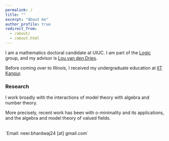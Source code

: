 ```yaml
---
permalink: /
title: ""
excerpt: "About me"
author_profile: true
redirect_from: 
  - /about/
  - /about.html
---
```

I am a mathematics doctoral candidate at UIUC. I am part of the <a href="https://math.illinois.edu/research/faculty-research/logic" target="_blank">Logic</a> group, and my advisor is <a href="https://math.illinois.edu/directory/profile/vddries" target="_blank">Lou van den Dries</a>. 
        
Before coming over to Illinois, I received my undergraduate education at <a href="https://en.wikipedia.org/wiki/Indian_Institute_of_Technology_Kanpur" target="_blank"> IIT Kanpur</a>.

### Research

I work broadly with the interactions of model theory with algebra and number theory. 

More precisely, recent work has been with o-minimality and its applications, and the algebra and model theory of valued fields.


<br>
`Email: neer.bhardwaj24 [at] gmail.com`

<script type="text/javascript"
  src="https://www.maths.nottingham.ac.uk/plp/pmadw/LaTeXMathML.js">
 </script>





